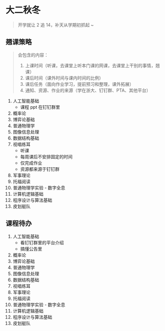 # 大二秋冬

> 开学就让 2 追 14，补天从学期初抓起 ~

## 翘课策略

> 会包含的内容：
> 1. 上课时间（听课，去课堂上听本门课的网课，去课堂上干别的事情，翘课）
> 2. 课后时间（课外时间与课内时间的比例）
> 3. 课后任务（面向作业学习，提前预习和整理，课外拓展）
> 4. 通知、资源、作业的来源（学在浙大、钉钉群、PTA、其他平台）

1. 人工智能基础
    - 课程 ppt 在钉钉群里
2. 概率论
3. 博弈论基础
4. 普通物理学
5. 图像信息处理
6. 数据结构基础
7. 视唱练耳
    - 听课
    - 每周课后不安排固定的时间
    - 仅完成作业
    - 资源都来源于钉钉群
8. 军事理论
9. 托福阅读
10. 普通物理学实验 - 数字全息
11. 计算机逻辑基础
12. 程序设计与算法基础
13. 皮划艇队

## 课程待办

1. 人工智能基础
    - 看钉钉群里的平台介绍
    - 搞懂公告里
2. 概率论
3. 博弈论基础
4. 普通物理学
5. 图像信息处理
6. 数据结构基础
7. 视唱练耳
8. 军事理论
9. 托福阅读
10. 普通物理学实验 - 数字全息
11. 计算机逻辑基础
12. 程序设计与算法基础
13. 皮划艇队